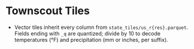 # Townscout Tiles

- Vector tiles inherit every column from `state_tiles/us_r{res}.parquet`. Fields ending with `_q` are quantized; divide by 10 to decode temperatures (°F) and precipitation (mm or inches, per suffix).

